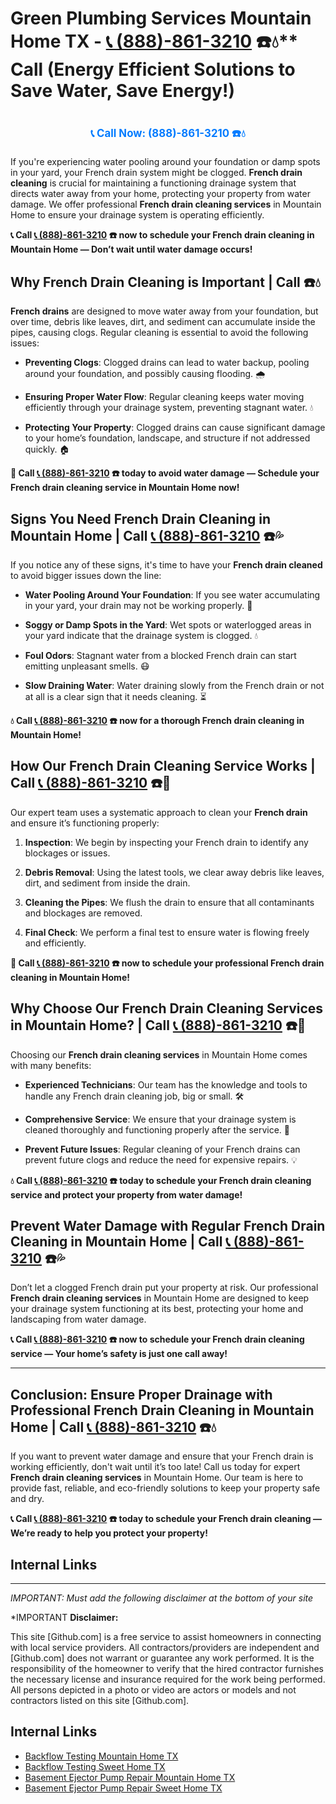 # Green Plumbing Services Mountain Home TX - [📞 (888)-861-3210](https://plumbing-texas-3210.netlify.app) ☎️💧** Call (Energy Efficient Solutions to Save Water, Save Energy!)
# 

<p align="center" style="font-size: 1.2em; font-weight: bold; margin: 20px 0;">
  <a href="https://plumbing-texas-3210.netlify.app" target="_blank" style="color: #007BFF; text-decoration: none;">📞 Call Now: (888)-861-3210 ☎️💧</a>
</p>

If you're experiencing water pooling around your foundation or damp spots in your yard, your French drain system might be clogged. **French drain cleaning** is crucial for maintaining a functioning drainage system that directs water away from your home, protecting your property from water damage. We offer professional **French drain cleaning services** in Mountain Home to ensure your drainage system is operating efficiently.

**📞 Call [📞 (888)-861-3210](https://plumbing-texas-3210.netlify.app) ☎️ now to schedule your French drain cleaning in Mountain Home — Don’t wait until water damage occurs!**

## **Why French Drain Cleaning is Important | Call  ☎️💧**

**French drains** are designed to move water away from your foundation, but over time, debris like leaves, dirt, and sediment can accumulate inside the pipes, causing clogs. Regular cleaning is essential to avoid the following issues:

- **Preventing Clogs**: Clogged drains can lead to water backup, pooling around your foundation, and possibly causing flooding. 🌧️

- **Ensuring Proper Water Flow**: Regular cleaning keeps water moving efficiently through your drainage system, preventing stagnant water. 💧

- **Protecting Your Property**: Clogged drains can cause significant damage to your home’s foundation, landscape, and structure if not addressed quickly. 🏠

**🚨 Call [📞 (888)-861-3210](https://plumbing-texas-3210.netlify.app) ☎️ today to avoid water damage — Schedule your French drain cleaning service in Mountain Home now!**

## **Signs You Need French Drain Cleaning in Mountain Home | Call [📞 (888)-861-3210](https://plumbing-texas-3210.netlify.app) ☎️💦**

If you notice any of these signs, it's time to have your **French drain cleaned** to avoid bigger issues down the line:

- **Water Pooling Around Your Foundation**: If you see water accumulating in your yard, your drain may not be working properly. 🌊

- **Soggy or Damp Spots in the Yard**: Wet spots or waterlogged areas in your yard indicate that the drainage system is clogged. 💧

- **Foul Odors**: Stagnant water from a blocked French drain can start emitting unpleasant smells. 😷

- **Slow Draining Water**: Water draining slowly from the French drain or not at all is a clear sign that it needs cleaning. ⏳

**💧 Call [📞 (888)-861-3210](https://plumbing-texas-3210.netlify.app) ☎️ now for a thorough French drain cleaning in Mountain Home!**

## **How Our French Drain Cleaning Service Works | Call [📞 (888)-861-3210](https://plumbing-texas-3210.netlify.app) ☎️🔧**

Our expert team uses a systematic approach to clean your **French drain** and ensure it’s functioning properly:

1. **Inspection**: We begin by inspecting your French drain to identify any blockages or issues.

2. **Debris Removal**: Using the latest tools, we clear away debris like leaves, dirt, and sediment from inside the drain.

3. **Cleaning the Pipes**: We flush the drain to ensure that all contaminants and blockages are removed.

4. **Final Check**: We perform a final test to ensure water is flowing freely and efficiently.

**🚨 Call [📞 (888)-861-3210](https://plumbing-texas-3210.netlify.app) ☎️ now to schedule your professional French drain cleaning in Mountain Home!**

## **Why Choose Our French Drain Cleaning Services in Mountain Home? | Call [📞 (888)-861-3210](https://plumbing-texas-3210.netlify.app) ☎️🌟**

Choosing our **French drain cleaning services** in Mountain Home comes with many benefits:

- **Experienced Technicians**: Our team has the knowledge and tools to handle any French drain cleaning job, big or small. 🛠️

- **Comprehensive Service**: We ensure that your drainage system is cleaned thoroughly and functioning properly after the service. 🔧

- **Prevent Future Issues**: Regular cleaning of your French drains can prevent future clogs and reduce the need for expensive repairs. 💡

**💧 Call [📞 (888)-861-3210](https://plumbing-texas-3210.netlify.app) ☎️ today to schedule your French drain cleaning service and protect your property from water damage!**

## **Prevent Water Damage with Regular French Drain Cleaning in Mountain Home | Call [📞 (888)-861-3210](https://plumbing-texas-3210.netlify.app) ☎️💦**

Don’t let a clogged French drain put your property at risk. Our professional **French drain cleaning services** in Mountain Home are designed to keep your drainage system functioning at its best, protecting your home and landscaping from water damage.

**📞 Call [📞 (888)-861-3210](https://plumbing-texas-3210.netlify.app) ☎️ now to schedule your French drain cleaning service — Your home’s safety is just one call away!**

---

## **Conclusion: Ensure Proper Drainage with Professional French Drain Cleaning in Mountain Home | Call [📞 (888)-861-3210](https://plumbing-texas-3210.netlify.app) ☎️💧**

If you want to prevent water damage and ensure that your French drain is working efficiently, don't wait until it’s too late! Call us today for expert **French drain cleaning services** in Mountain Home. Our team is here to provide fast, reliable, and eco-friendly solutions to keep your property safe and dry.

**📞 Call [📞 (888)-861-3210](https://plumbing-texas-3210.netlify.app) ☎️ today to schedule your French drain cleaning — We’re ready to help you protect your property!**



## Internal Links


---

*IMPORTANT: Must add the following disclaimer at the bottom of your site*



*IMPORTANT **Disclaimer:**

This site [Github.com] is a free service to assist homeowners in connecting with local service providers. All contractors/providers are independent and [Github.com] does not warrant or guarantee any work performed. It is the responsibility of the homeowner to verify that the hired contractor furnishes the necessary license and insurance required for the work being performed. All persons depicted in a photo or video are actors or models and not contractors listed on this site [Github.com].


## Internal Links
- [Backflow Testing Mountain Home TX](https://github.com/allyoucaneatsushiin/plumbing-texas/blob/main/Backflow-Testing-Mountain-Home-TX-888-861-3210-Prevention-Same-Day-Service-Available-24-7.md)
- [Backflow Testing Sweet Home TX](https://github.com/allyoucaneatsushiin/plumbing-texas/blob/main/Backflow-Testing-Sweet-Home-TX-888-861-3210-Prevention-Same-Day-Service-Available-24-7.md)
- [Basement Ejector Pump Repair Mountain Home TX](https://github.com/allyoucaneatsushiin/plumbing-texas/blob/main/Basement-Ejector-Pump-Repair-Mountain-Home-TX-888-861-3210-Same-Day-Service-for-Urgent-Repairs-24-7.md)
- [Basement Ejector Pump Repair Sweet Home TX](https://github.com/allyoucaneatsushiin/plumbing-texas/blob/main/Basement-Ejector-Pump-Repair-Sweet-Home-TX-888-861-3210-Same-Day-Service-for-Urgent-Repairs-24-7.md)
